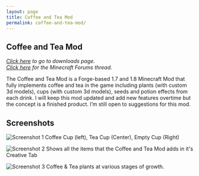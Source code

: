 ```yaml
---
layout: page
title: Coffee and Tea Mod
permalink: coffee-and-tea-mod/
---
```


## Coffee and Tea Mod
*[Click here](https://www.curseforge.com/minecraft/mc-mods/richards-coffee-tea-mod/files) to go to downloads page.*<br />
*[Click here](http://www.minecraftforum.net/forums/mapping-and-modding/minecraft-mods/2139261-richards-coffee-and-tea-mod) for the Minecraft Forums thread.*

The Coffee and Tea Mod is a Forge-based 1.7 and 1.8 Minecraft Mod that fully implements coffee and tea in the game including plants (with custom 3d models), cups (with custom 3d models), seeds and potion effects from each drink. I will keep this mod updated and add new features overtime but the concept is a finished product. I’m still open to suggestions for this mod.

## Screenshots
![Screenshot 1](http://i.imgur.com/m3tdv2y.png) Coffee Cup (left), Tea Cup (Center), Empty Cup (Right)

![Screenshot 2](http://i.imgur.com/hZFu44I.png) Shows all the items that the Coffee and Tea Mod adds in it's Creative Tab

![Screenshot 3](http://i.imgur.com/4gNCH01.png) Coffee & Tea plants at various stages of growth.
